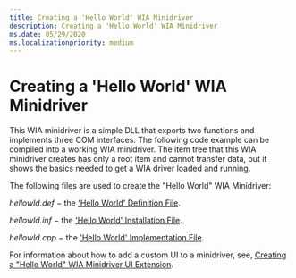 ```yaml
---
title: Creating a 'Hello World' WIA Minidriver
description: Creating a 'Hello World' WIA Minidriver
ms.date: 05/29/2020
ms.localizationpriority: medium
---
```


# Creating a 'Hello World' WIA Minidriver

This WIA minidriver is a simple DLL that exports two functions and implements three COM interfaces. The following code example can be compiled into a working WIA minidriver. The item tree that this WIA minidriver creates has only a root item and cannot transfer data, but it shows the basics needed to get a WIA driver loaded and running.

The following files are used to create the "Hello World" WIA Minidriver:

*hellowld.def* − the ['Hello World' Definition File](--hello-world---definition-file.md).

*hellowld.inf* − the ['Hello World' Installation File](--hello-world---installation-file.md).

*hellowld.cpp* − the ['Hello World' Implementation File](--hello-world---implementation-file.md).

For information about how to add a custom UI to a minidriver, see, [Creating a "Hello World" WIA Minidriver UI Extension](creating-a--hello-world--wia-minidriver-ui-extension.md).
